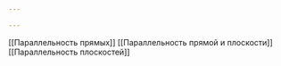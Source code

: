 ```yaml
---

---
```

[[Параллельность прямых]]
[[Параллельность прямой и плоскости]]
[[Параллельность плоскостей]]